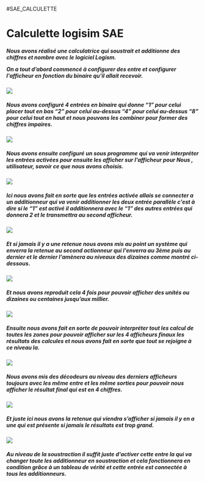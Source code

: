 #SAE_CALCULETTE
<h1>Calculette logisim SAE</h1>

<h5>Nous avons réalisé une calculatrice qui soustrait et additionne des chiffres et nombre avec le logiciel Logism. 
<p>On a tout d’abord commencé à configurer des entre et configurer l'afficheur en fonction du binaire qu'il allait recevoir.</p></h5>

<img src="https://cdn.discordapp.com/attachments/811568545254998077/1033457269393870868/1.png">

<h5>Nous avons configuré 4 entrées en binaire qui donne “1” pour celui placer tout en bas “2” pour celui au-dessus “4” pour celui au-dessus “8” pour celui tout en haut et nous pouvons les combiner pour former des chiffres impaires. </h5>

<img src="https://cdn.discordapp.com/attachments/811568545254998077/1033458927666479224/unknown.png">

<h5>Nous avons ensuite configuré un sous programme qui va venir interpréter les entrées activées pour ensuite les afficher sur l'afficheur pour Nous , utilisateur, savoir ce que nous avons choisis.</h5>

<img src="https://cdn.discordapp.com/attachments/811568545254998077/1033459090388701184/unknown.png">
          
<h5>Ici nous avons fait en sorte que les entrées activée allais se connecter a un additionneur qui va venir additionner les deux entrée parallèle c'est à dire si le “1” est activé il additionnera avec le “1” des autres entrées  qui donnera 2 et le transmettra au second afficheur.</h5>

<img src="https://cdn.discordapp.com/attachments/811568545254998077/1033459172114706524/unknown.png">

<h5>Et si jamais il y a une retenue nous avons mis au point un système qui enverra la retenue au second actionneur qui l'enverra au 3ème puis au dernier et le dernier l'amènera au niveaux des dizaines comme montré ci-dessous.</h5>

<img src="https://cdn.discordapp.com/attachments/811568545254998077/1033459298241622036/unknown.png">

<h5>Et nous avons reproduit cela 4 fois pour pouvoir afficher des unités ou dizaines ou centaines jusqu’aux millier.</h5>

<img src="https://cdn.discordapp.com/attachments/811568545254998077/1033459686684500128/unknown.png">

<h5>Ensuite nous avons fait en sorte de pouvoir interpréter tout les calcul de toutes les zones pour pouvoir afficher sur les 4 afficheurs finaux les résultats des calcules et nous avons fait en sorte que tout se rejoigne à ce niveau la.</h5>

<img src="https://cdn.discordapp.com/attachments/811568545254998077/1033460038460788827/unknown.png">

<h5>Nous avons mis des décodeurs au niveau des derniers afficheurs toujours avec les même entre et les même sorties pour pouvoir nous afficher le résultat final qui est en 4 chiffres.</h5>

<img src="https://cdn.discordapp.com/attachments/811568545254998077/1033459874316681227/unknown.png">

<h5>Et juste ici nous avons la retenue qui viendra s’afficher si jamais il y en a une qui est présente si jamais le résultats est trop grand.</h5>

<img src="https://cdn.discordapp.com/attachments/811568545254998077/1033460126444683375/unknown.png">

<h5>Au niveau de la soustraction il suffit juste d'activer cette entre la qui va changer toute les additionneur en soustraction et cela fonctionnera en condition grâce à un tableau de vérité et cette entrée est connectée à tous les additionneurs.  </h5>
